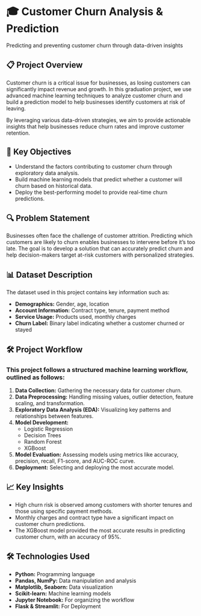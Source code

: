 # **🎓 Customer Churn Analysis & Prediction**

Predicting and preventing customer churn through data-driven insights

## **📋 Project Overview**

Customer churn is a critical issue for businesses, as losing customers can significantly impact revenue and growth. In this graduation project, we use advanced machine learning techniques to analyze customer churn and build a prediction model to help businesses identify customers at risk of leaving.

By leveraging various data-driven strategies, we aim to provide actionable insights that help businesses reduce churn rates and improve customer retention.

## **🎯 Key Objectives**
- Understand the factors contributing to customer churn through exploratory data analysis.
- Build machine learning models that predict whether a customer will churn based on historical data.
- Deploy the best-performing model to provide real-time churn predictions.

## **🔍 Problem Statement**

Businesses often face the challenge of customer attrition. Predicting which customers are likely to churn enables businesses to intervene before it’s too late. The goal is to develop a solution that can accurately predict churn and help decision-makers target at-risk customers with personalized strategies.

## **📊 Dataset Description**

The dataset used in this project contains key information such as:

- **Demographics:** Gender, age, location
- **Account Information:** Contract type, tenure, payment method
- **Service Usage:** Products used, monthly charges
- **Churn Label:** Binary label indicating whether a customer churned or stayed


## **🛠 Project Workflow**

### This project follows a structured machine learning workflow, outlined as follows:

1.  **Data Collection:** Gathering the necessary data for customer churn.
2.	**Data Preprocessing:** Handling missing values, outlier detection, feature scaling, and transformation.
3.	**Exploratory Data Analysis (EDA):** Visualizing key patterns and relationships between features.
4.	**Model Development:**
    - Logistic Regression
	- Decision Trees
	- Random Forest
	- XGBoost
5.	**Model Evaluation:** Assessing models using metrics like accuracy, precision, recall, F1-score, and AUC-ROC curve.
6.	**Deployment:** Selecting and deploying the most accurate model.

## **📈 Key Insights**

- High churn risk is observed among customers with shorter tenures and those using specific payment methods.
- Monthly charges and contract type have a significant impact on customer churn predictions.
- The XGBoost model provided the most accurate results in predicting customer churn, with an accuracy of 95%.

## **🛠 Technologies Used**

- **Python:** Programming language
- **Pandas, NumPy:** Data manipulation and analysis
- **Matplotlib, Seaborn:** Data visualization
- **Scikit-learn:** Machine learning models
- **Jupyter Notebook:** For organizing the workflow
- **Flask & Streamlit:** For Deployment

